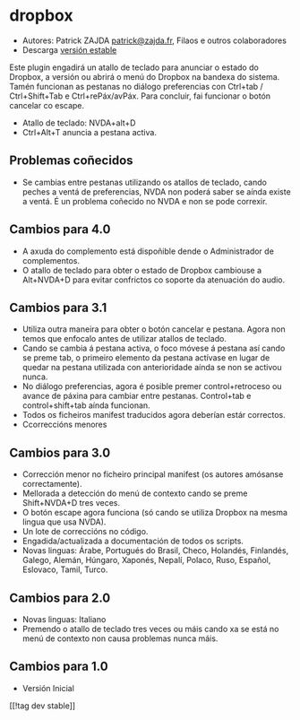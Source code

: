 # dropbox #

* Autores: Patrick ZAJDA <patrick@zajda.fr>, Filaos e outros colaboradores
* Descarga [versión estable][1]

Este plugin engadirá un atallo de teclado para anunciar o estado do Dropbox,
a versión ou abrirá o menú do Dropbox na bandexa do sistema.  Tamén
funcionan as pestanas no diálogo preferencias con Ctrl+tab / Ctrl+Shift+Tab
e Ctrl+rePáx/avPáx.  Para concluir, fai funcionar o botón cancelar co
escape.

* Atallo de teclado: NVDA+alt+D
* Ctrl+Alt+T anuncia a pestana activa.

## Problemas coñecidos ##

* Se cambias entre pestanas utilizando os atallos de teclado, cando peches a ventá de preferencias, NVDA non poderá saber se aínda existe a ventá.
É un problema coñecido no NVDA e non se pode correxir.


## Cambios para 4.0 ##

* A axuda do complemento está dispoñible dende o Administrador de
  complementos.
* O atallo de teclado para obter o estado de Dropbox cambiouse a Alt+NVDA+D
  para evitar confrictos co soporte da atenuación do audio.

## Cambios para 3.1 ##

* Utiliza outra maneira para obter o botón cancelar e pestana. Agora non
  temos que enfocalo antes de utilizar atallos de teclado.
* Cando se cambia á pestana activa, o foco móvese á pestana así cando se
  preme tab, o primeiro elemento da pestana actívase en lugar de quedar na
  pestana utilizada con anterioridade aínda se non se activou nunca.
* No diálogo preferencias, agora é posible premer control+retroceso ou
  avance de páxina para cambiar entre pestanas. Control+tab e
  control+shift+tab aínda funcionan.
* Todos os ficheiros manifest traducidos agora deberían estár correctos.
* Ccorreccións menores

## Cambios para 3.0 ##

* Corrección menor no ficheiro principal manifest (os autores amósanse
  correctamente).
* Mellorada a detección do menú de contexto cando se preme Shift+NVDA+D tres
  veces.
* O botón escape agora funciona (só cando se utiliza Dropbox na mesma lingua
  que usa NVDA).
* Un lote de correccións no código.
* Engadida/actualizada a documentación de todos os scripts.
* Novas linguas: Árabe, Portugués do Brasil, Checo, Holandés, Finlandés,
  Galego, Alemán, Húngaro, Xaponés, Nepalí, Polaco, Ruso, Español, Eslovaco,
  Tamil, Turco.

## Cambios para 2.0 ##

* Novas linguas: Italiano
* Premendo o atallo de teclado tres veces ou máis cando xa se está no menú
  de contexto non causa problemas nunca máis.

## Cambios para 1.0 ##

* Versión Inicial

[[!tag dev stable]]

[1]: https://addons.nvda-project.org/files/get.php?file=dx
